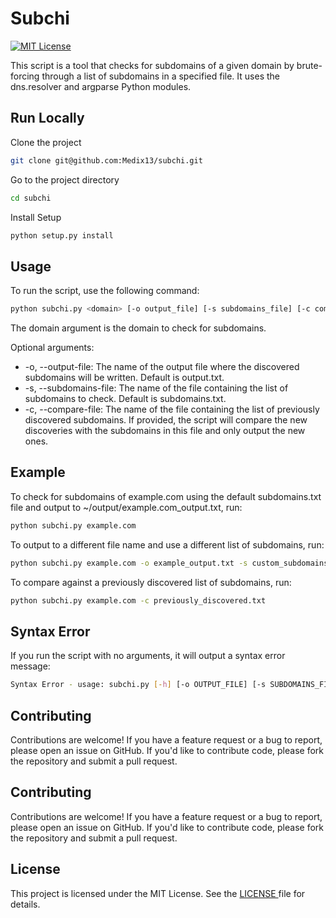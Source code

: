 # Subchi

[![MIT License](https://img.shields.io/badge/License-MIT-green.svg)](https://choosealicense.com/licenses/mit/)

This script is a tool that checks for subdomains of a given domain by brute-forcing through a list of subdomains in a specified file. It uses the dns.resolver and argparse Python modules.

## Run Locally

Clone the project

```bash
git clone git@github.com:Medix13/subchi.git
```

Go to the project directory

```bash
cd subchi
```

Install Setup

```bash
python setup.py install
```

## Usage

To run the script, use the following command:

```bash
python subchi.py <domain> [-o output_file] [-s subdomains_file] [-c compare_file]
```

The domain argument is the domain to check for subdomains.

Optional arguments:

- -o, --output-file: The name of the output file where the discovered subdomains will be written. Default is output.txt.
- -s, --subdomains-file: The name of the file containing the list of subdomains to check. Default is subdomains.txt.
- -c, --compare-file: The name of the file containing the list of previously discovered subdomains. If provided, the script will compare the new discoveries with the subdomains in this file and only output the new ones.

## Example

To check for subdomains of example.com using the default subdomains.txt file and output to ~/output/example.com_output.txt, run:

```bash
python subchi.py example.com
```

To output to a different file name and use a different list of subdomains, run:

```bash
python subchi.py example.com -o example_output.txt -s custom_subdomains.txt
```

To compare against a previously discovered list of subdomains, run:

```bash
python subchi.py example.com -c previously_discovered.txt
```

## Syntax Error

If you run the script with no arguments, it will output a syntax error message:

```bash
Syntax Error - usage: subchi.py [-h] [-o OUTPUT_FILE] [-s SUBDOMAINS_FILE] [-c COMPARE_FILE] domain
```

## Contributing

Contributions are welcome! If you have a feature request or a bug to report, please open an issue on GitHub. If you'd like to contribute code, please fork the repository and submit a pull request.

## Contributing

Contributions are welcome! If you have a feature request or a bug to report, please open an issue on GitHub. If you'd like to contribute code, please fork the repository and submit a pull request.

## License

This project is licensed under the MIT License. See the [LICENSE ](LICENSE.md) file for details.
